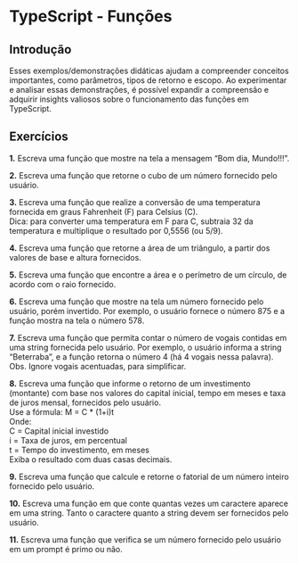 # TypeScript - Funções

## Introdução
Esses exemplos/demonstrações didáticas ajudam a compreender conceitos importantes, como parâmetros, tipos de retorno e escopo. Ao experimentar e analisar essas demonstrações, é possível expandir a compreensão e adquirir insights valiosos sobre o funcionamento das funções em TypeScript.

## Exercícios
__1.__ Escreva uma função que mostre na tela a mensagem “Bom dia, Mundo!!!”.

__2.__ Escreva uma função que retorne o cubo de um número fornecido pelo usuário.

__3.__ Escreva uma função que realize a conversão de uma temperatura fornecida em graus Fahrenheit (F) para Celsius (C).   
Dica: para converter uma temperatura em F para C, subtraia 32 da temperatura e multiplique o resultado por 0,5556 (ou 5/9).

__4.__ Escreva uma função que retorne a área de um triângulo, a partir dos valores de base e altura fornecidos.

__5.__ Escreva uma função que encontre a área e o perímetro de um círculo, de acordo com o raio fornecido.

__6.__ Escreva uma função que mostre na tela um número fornecido pelo usuário, porém invertido. Por exemplo, o usuário fornece o número 875 e a função mostra na tela o número 578.

__7.__ Escreva uma função que permita contar o número de vogais contidas em uma string fornecida pelo usuário. Por exemplo, o usuário informa a string “Beterraba”, e a função retorna o número 4 (há 4 vogais nessa palavra).
Obs. Ignore vogais acentuadas, para simplificar.

__8.__ Escreva uma função que informe o retorno de um investimento (montante) com base nos valores do capital inicial, tempo em meses e taxa de juros mensal, fornecidos pelo usuário.  
Use a fórmula: M = C * (1+i)t  
Onde:  
C = Capital inicial investido  
i = Taxa de juros, em percentual  
t = Tempo do investimento, em meses  
Exiba o resultado com duas casas decimais.

__9.__ Escreva uma função que calcule e retorne o fatorial de um número inteiro fornecido pelo usuário.

__10.__ Escreva uma função em que conte quantas vezes um caractere aparece em uma string. Tanto o caractere quanto a string devem ser fornecidos pelo usuário.

__11.__ Escreva uma função que verifica se um número fornecido pelo usuário em um prompt é primo ou não.
